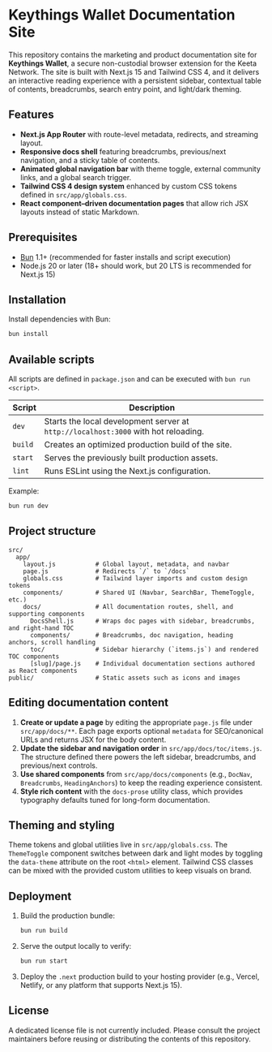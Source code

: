 # Keythings Wallet Documentation Site

This repository contains the marketing and product documentation site for **Keythings Wallet**, a secure non-custodial browser extension for the Keeta Network. The site is built with Next.js 15 and Tailwind CSS 4, and it delivers an interactive reading experience with a persistent sidebar, contextual table of contents, breadcrumbs, search entry point, and light/dark theming.

## Features

- **Next.js App Router** with route-level metadata, redirects, and streaming layout.
- **Responsive docs shell** featuring breadcrumbs, previous/next navigation, and a sticky table of contents.
- **Animated global navigation bar** with theme toggle, external community links, and a global search trigger.
- **Tailwind CSS 4 design system** enhanced by custom CSS tokens defined in `src/app/globals.css`.
- **React component–driven documentation pages** that allow rich JSX layouts instead of static Markdown.

## Prerequisites

- [Bun](https://bun.sh) 1.1+ (recommended for faster installs and script execution)
- Node.js 20 or later (18+ should work, but 20 LTS is recommended for Next.js 15)

## Installation

Install dependencies with Bun:

```bash
bun install
```

## Available scripts

All scripts are defined in `package.json` and can be executed with `bun run <script>`.

| Script | Description |
| --- | --- |
| `dev` | Starts the local development server at `http://localhost:3000` with hot reloading. |
| `build` | Creates an optimized production build of the site. |
| `start` | Serves the previously built production assets. |
| `lint` | Runs ESLint using the Next.js configuration. |

Example:

```bash
bun run dev
```

## Project structure

```
src/
  app/
    layout.js           # Global layout, metadata, and navbar
    page.js             # Redirects `/` to `/docs`
    globals.css         # Tailwind layer imports and custom design tokens
    components/         # Shared UI (Navbar, SearchBar, ThemeToggle, etc.)
    docs/               # All documentation routes, shell, and supporting components
      DocsShell.js      # Wraps doc pages with sidebar, breadcrumbs, and right-hand TOC
      components/       # Breadcrumbs, doc navigation, heading anchors, scroll handling
      toc/              # Sidebar hierarchy (`items.js`) and rendered TOC components
      [slug]/page.js    # Individual documentation sections authored as React components
public/                 # Static assets such as icons and images
```

## Editing documentation content

1. **Create or update a page** by editing the appropriate `page.js` file under `src/app/docs/**`. Each page exports optional `metadata` for SEO/canonical URLs and returns JSX for the body content.
2. **Update the sidebar and navigation order** in `src/app/docs/toc/items.js`. The structure defined there powers the left sidebar, breadcrumbs, and previous/next controls.
3. **Use shared components** from `src/app/docs/components` (e.g., `DocNav`, `Breadcrumbs`, `HeadingAnchors`) to keep the reading experience consistent.
4. **Style rich content** with the `docs-prose` utility class, which provides typography defaults tuned for long-form documentation.

## Theming and styling

Theme tokens and global utilities live in `src/app/globals.css`. The `ThemeToggle` component switches between dark and light modes by toggling the `data-theme` attribute on the root `<html>` element. Tailwind CSS classes can be mixed with the provided custom utilities to keep visuals on brand.

## Deployment

1. Build the production bundle:
   ```bash
   bun run build
   ```
2. Serve the output locally to verify:
   ```bash
   bun run start
   ```
3. Deploy the `.next` production build to your hosting provider (e.g., Vercel, Netlify, or any platform that supports Next.js 15).

## License

A dedicated license file is not currently included. Please consult the project maintainers before reusing or distributing the contents of this repository.
